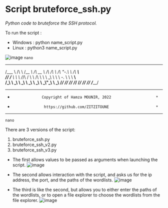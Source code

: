 # Script bruteforce_ssh.py

_Python code to bruteforce the SSH protocol._

To run the script :
- Windows : python name_script.py 
- Linux : python3 name_script.py 

![image](https://user-images.githubusercontent.com/85711559/175117010-fcfad2fc-7d2a-4e56-b00c-77def61549a0.png)
`nano`

 ______     __     ______   ______     __  __     __   __     ______    
/\___  \   /\ \   /\__  _\ /\  __ \   /\ \/\ \   /\ "-.\ \   /\  ___\    
\/_/  /__  \ \ \  \/_/\ \/ \ \ \/\ \  \ \ \_\ \  \ \ \-.  \  \ \  __\   
  /\_____\  \ \_\    \ \_\  \ \_____\  \ \_____\  \ \_\\"\_\  \ \_____\ 
  \/_____/   \/_/     \/_/   \/_____/   \/_____/   \/_/ \/_/   \/_____/ 


***********************************************************************
*                  Copyright of Hamza MOUNIR, 2022                    *
*                   https://github.com/ZITZITOUNE                     *
***********************************************************************
`nano`

There are 3 versions of the script:

<ol>
  <li>bruteforce_ssh.py</li>
  <li>bruteforce_ssh_v2.py</li>
  <li>bruteforce_ssh_v3.py</li>
</ol>


- The first allows values to be passed as arguments when launching the script.
![image](https://user-images.githubusercontent.com/85711559/175117792-759ada5f-df67-4fc5-a22e-20134ace149f.png)

- The second allows interaction with the script, and asks us for the ip address, the port, and the paths of the wordlists.
![image](https://user-images.githubusercontent.com/85711559/175117564-df630fa4-23b5-491a-b1f3-2593bdbfdf9b.png)

- The third is like the second, but allows you to either enter the paths of the wordlists, or to open a file explorer to choose the wordlists from the file explorer.
![image](https://user-images.githubusercontent.com/85711559/175116284-cc4174c5-f2bd-4e80-8720-4fbb6bba5db4.png)
